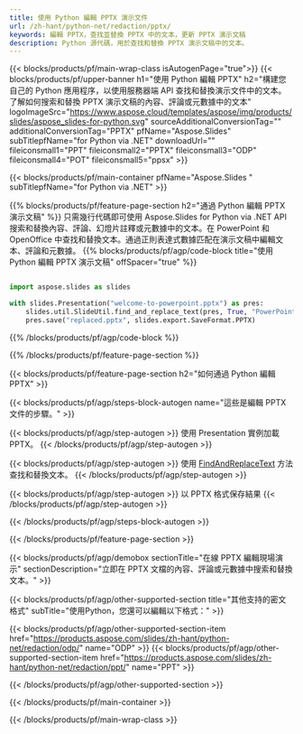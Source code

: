 ```yaml
---
title: 使用 Python 編輯 PPTX 演示文件
url: /zh-hant/python-net/redaction/pptx/
keywords: 編輯 PPTX，查找並替換 PPTX 中的文本，更新 PPTX 演示文稿
description: Python 源代碼，用於查找和替換 PPTX 演示文稿中的文本。
---
```


{{< blocks/products/pf/main-wrap-class isAutogenPage="true">}}
{{< blocks/products/pf/upper-banner h1="使用 Python 編輯 PPTX" h2="構建您自己的 Python 應用程序，以使用服務器端 API 查找和替換演示文件中的文本。了解如何搜索和替換 PPTX 演示文稿的內容、評論或元數據中的文本" logoImageSrc="https://www.aspose.cloud/templates/aspose/img/products/slides/aspose_slides-for-python.svg" sourceAdditionalConversionTag="" additionalConversionTag="PPTX" pfName="Aspose.Slides" subTitlepfName="for Python via .NET" downloadUrl="" fileiconsmall1="PPT" fileiconsmall2="PPTX" fileiconsmall3="ODP" fileiconsmall4="POT" fileiconsmall5="ppsx" >}}

{{< blocks/products/pf/main-container pfName="Aspose.Slides " subTitlepfName="for Python via .NET" >}}

{{% blocks/products/pf/feature-page-section  h2="通過 Python 編輯 PPTX 演示文稿" %}}
只需幾行代碼即可使用 Aspose.Slides for Python via .NET API 搜索和替換內容、評論、幻燈片註釋或元數據中的文本。在 PowerPoint 和 OpenOffice 中查找和替換文本。通過正則表達式數據匹配在演示文稿中編輯文本、評論和元數據。
{{% blocks/products/pf/agp/code-block title="使用 Python 編輯 PPTX 演示文稿" offSpacer="true" %}}

```py

import aspose.slides as slides

with slides.Presentation("welcome-to-powerpoint.pptx") as pres:
    slides.util.SlideUtil.find_and_replace_text(pres, True, "PowerPoint", "Aspose.Slides", None)
    pres.save("replaced.pptx", slides.export.SaveFormat.PPTX)
```

{{% /blocks/products/pf/agp/code-block %}}

{{% /blocks/products/pf/feature-page-section %}}

{{< blocks/products/pf/feature-page-section  h2="如何通過 Python 編輯 PPTX" >}}

{{< blocks/products/pf/agp/steps-block-autogen name="這些是編輯 PPTX 文件的步驟。" >}}

{{< blocks/products/pf/agp/step-autogen >}}
使用 Presentation 實例加載 PPTX。
{{< /blocks/products/pf/agp/step-autogen >}}

{{< blocks/products/pf/agp/step-autogen >}}
使用 [FindAndReplaceText](https://reference.aspose.com/slides/python-net/aspose.slides.util/slideutil/) 方法查找和替換文本。
{{< /blocks/products/pf/agp/step-autogen >}}

{{< blocks/products/pf/agp/step-autogen >}}
以 PPTX 格式保存結果
{{< /blocks/products/pf/agp/step-autogen >}}

{{< /blocks/products/pf/agp/steps-block-autogen >}}

{{< /blocks/products/pf/feature-page-section >}}

{{< blocks/products/pf/agp/demobox sectionTitle="在線 PPTX 編輯現場演示" sectionDescription="立即在 PPTX 文檔的內容、評論或元數據中搜索和替換文本。" >}}

{{< blocks/products/pf/agp/other-supported-section title="其他支持的密文格式" subTitle="使用Python，您還可以編輯以下格式：" >}}

{{< blocks/products/pf/agp/other-supported-section-item href="https://products.aspose.com/slides/zh-hant/python-net/redaction/odp/" name="ODP" >}}
{{< blocks/products/pf/agp/other-supported-section-item href="https://products.aspose.com/slides/zh-hant/python-net/redaction/ppt/" name="PPT" >}}


{{< /blocks/products/pf/agp/other-supported-section >}}

{{< /blocks/products/pf/main-container >}}
    
{{< /blocks/products/pf/main-wrap-class >}}